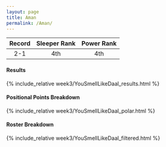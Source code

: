 ```yaml
---
layout: page
title: Aman
permalink: /Aman/
---
```


Record | Sleeper Rank | Power Rank               
:--: | :--: | :--:
2-1 | 4th | 4th   

#### Results
{% include_relative week3/YouSmellLikeDaal_results.html %}

#### Positional Points Breakdown
{% include_relative week3/YouSmellLikeDaal_polar.html %}

#### Roster Breakdown
{% include_relative week3/YouSmellLikeDaal_filtered.html %}
